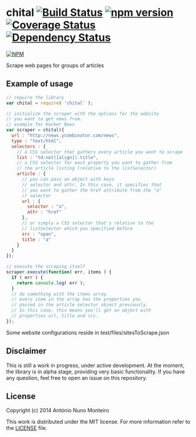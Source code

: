 chital [![Build Status](https://travis-ci.org/anmonteiro/chital.svg?branch=master)](https://travis-ci.org/anmonteiro/chital) [![npm version](https://badge.fury.io/js/chital.svg)](http://badge.fury.io/js/chital) [![Coverage Status](https://coveralls.io/repos/anmonteiro/chital/badge.svg?branch=master&service=github)](https://coveralls.io/github/anmonteiro/chital?branch=master) [![Dependency Status](https://david-dm.org/anmonteiro/chital.svg)](https://david-dm.org/anmonteiro/chital)
===
[![NPM](https://nodei.co/npm/chital.png?downloads=true&stars=true)](https://nodei.co/npm/chital/)

Scrape web pages for groups of articles

## Example of usage

```javascript
// require the library
var chital = require( 'chital' );

// initialize the scraper with the options for the website
// you want to get news from.
// example for Hacker News
var scraper = chital({
  url : "http://news.ycombinator.com/news",
  type : "text/html",
  selectors : {
    // a CSS selector that gathers every article you want to scrape
    list : "td:not([align]).title",
    // a CSS selector for each property you want to gather from
    // the article listing (relative to the listSelector)
    article : {
      // you can pass an object with keys
      // selector and attr. In this case, it specifies that
      // you want to gather the href attribute from the "a"
      // selector
      url : {
        selector : "a",
        attr : "href"
      },
      // or simply a CSS selector that's relative to the
      // listSelector which you specified before
      src : "span",
      title : "a"
    }
  }
});

// execute the scraping itself
scraper.execute(function( err, items ) {
  if ( err ) {
    return console.log( err );
  }
  // do something with the items array.
  // every item in the array has the properties you
  // passed in the article selector object previously.
  // In this case, this means you'll get an object with
  // properties url, title and src.
});

```

Some website configurations reside in test/files/sitesToScrape.json

## Disclaimer

This is still a work in progress, under active development. At the moment, the library is in alpha stage, providing very basic functionality. If you have any question, feel free to open an issue on this repository.

## License

Copyright (c) 2014 António Nuno Monteiro

This work is distributed under the MIT license. For more information refer to the [LICENSE](./LICENSE) file.
